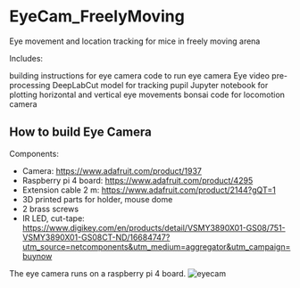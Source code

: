# EyeCam_FreelyMoving
Eye movement and location tracking for mice in freely moving arena

Includes:

building instructions for eye camera
code to run eye camera
Eye video pre-processing
DeepLabCut model for tracking pupil 
Jupyter notebook for plotting horizontal and vertical eye movements
bonsai code for locomotion camera

## How to build Eye Camera
Components:
- Camera: https://www.adafruit.com/product/1937
- Raspberry pi 4 board: https://www.adafruit.com/product/4295
- Extension cable 2 m: https://www.adafruit.com/product/2144?gQT=1
- 3D printed parts for holder, mouse dome
- 2 brass screws
- IR LED, cut-tape: https://www.digikey.com/en/products/detail/VSMY3890X01-GS08/751-VSMY3890X01-GS08CT-ND/16684747?utm_source=netcomponents&utm_medium=aggregator&utm_campaign=buynow 

The eye camera runs on a raspberry pi 4 board. 
![eyecam](https://github.com/user-attachments/assets/4ebeb071-77f1-46f8-8c04-64c380a73682)

